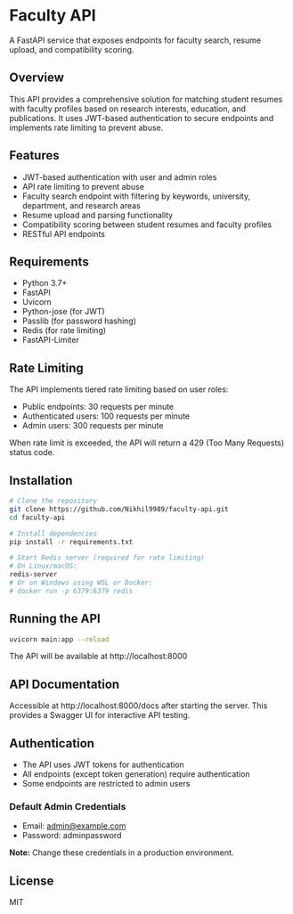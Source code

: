 # Faculty API

A FastAPI service that exposes endpoints for faculty search, resume upload, and compatibility scoring.

## Overview

This API provides a comprehensive solution for matching student resumes with faculty profiles based on research interests, education, and publications. It uses JWT-based authentication to secure endpoints and implements rate limiting to prevent abuse.

## Features

- JWT-based authentication with user and admin roles
- API rate limiting to prevent abuse
- Faculty search endpoint with filtering by keywords, university, department, and research areas
- Resume upload and parsing functionality
- Compatibility scoring between student resumes and faculty profiles
- RESTful API endpoints

## Requirements

- Python 3.7+
- FastAPI
- Uvicorn
- Python-jose (for JWT)
- Passlib (for password hashing)
- Redis (for rate limiting)
- FastAPI-Limiter

## Rate Limiting

The API implements tiered rate limiting based on user roles:
- Public endpoints: 30 requests per minute
- Authenticated users: 100 requests per minute
- Admin users: 300 requests per minute

When rate limit is exceeded, the API will return a 429 (Too Many Requests) status code.

## Installation

```bash
# Clone the repository
git clone https://github.com/Nikhil9989/faculty-api.git
cd faculty-api

# Install dependencies
pip install -r requirements.txt

# Start Redis server (required for rate limiting)
# On Linux/macOS:
redis-server
# Or on Windows using WSL or Docker:
# docker run -p 6379:6379 redis
```

## Running the API

```bash
uvicorn main:app --reload
```

The API will be available at http://localhost:8000

## API Documentation

Accessible at http://localhost:8000/docs after starting the server. This provides a Swagger UI for interactive API testing.

## Authentication

- The API uses JWT tokens for authentication
- All endpoints (except token generation) require authentication
- Some endpoints are restricted to admin users

### Default Admin Credentials

- Email: admin@example.com
- Password: adminpassword

**Note:** Change these credentials in a production environment.

## License

MIT
